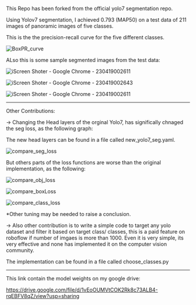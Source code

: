This Repo has been forked from the official yolo7 segmentation repo.

Using Yolov7 segmentation, I achieved 0.793 (MAP50) on a test data of 211 images of panoramic images of five classes.

This is the the precision-recall curve for the five different classes.

![BoxPR_curve](https://user-images.githubusercontent.com/127892363/225750299-b6499bed-daeb-4b75-bffe-604b49527ed1.png)


ALso this is some sample segmented images from the test data:

![iScreen Shoter - Google Chrome - 230419002611](https://user-images.githubusercontent.com/86482704/232967046-0c1473ba-6455-4af5-a31a-3b82cd84373b.jpg)

![iScreen Shoter - Google Chrome - 230419002643](https://user-images.githubusercontent.com/86482704/232967074-3765704c-f303-43bf-a4c3-2d4391f29a62.jpg)

![iScreen Shoter - Google Chrome - 230419002611](https://user-images.githubusercontent.com/86482704/232967095-42d17ec4-f546-4e25-8a4c-53438a7506df.jpg)



---------------------------------------------------------------------------------------------


Other Contributions:

-> Changing the Head layers of the orginal Yolo7, has significally chnaged the seg loss, as the following graph:

The new head layers can be found in a file called new_yolo7_seg.yaml.

![compare_seg_loss](https://user-images.githubusercontent.com/127892363/226108525-f5c93f60-9ba1-410e-a260-71169e7f8064.PNG)


But others parts of the loss functions are worse than the original implementation, as the following:

![compare_obj_loss](https://user-images.githubusercontent.com/127892363/226108573-d5b83a8f-fea2-4ed0-9852-a1d1cb163906.PNG)

![compare_boxLoss](https://user-images.githubusercontent.com/127892363/226108582-29fd1b1b-918b-424d-97e2-128091f69b87.PNG)


![compare_class_loss](https://user-images.githubusercontent.com/127892363/226108585-89f38726-02a7-49cb-adb0-93d673d8ff60.PNG)


*Other tuning may be needed to raise a conclusion.


-> Also other contribution is to write a simple code to target any yolo dataset and filter it based on 
   target class/ classes, this is a paid feature on roboflow if number of imgaes is more than 1000.
   Even it is very simple, its very effective and none has implemented it on the computer vision community.

   The implementation can be found in a file called choose_classes.py



--------------------------------------------------------------------------------------------



This link contain the model weights on my google drive:

https://drive.google.com/file/d/1vEoOUMVtCOK2Rk8c73ALB4-rqEBFV8qZ/view?usp=sharing
